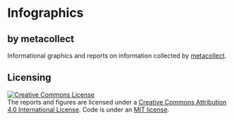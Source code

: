 # Infographics
## by metacollect

Informational graphics and reports on information collected by
[metacollect](http://metacollect.org).

## Licensing

<a rel="license" href="http://creativecommons.org/licenses/by/4.0/"><img alt="Creative Commons License" style="border-width:0" src="https://i.creativecommons.org/l/by/4.0/88x31.png" /></a><br />The reports and figures are licensed under a <a rel="license" href="http://creativecommons.org/licenses/by/4.0/">Creative Commons Attribution 4.0 International License</a>.
Code is under an [MIT license](LICENSE).
